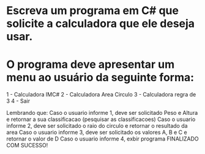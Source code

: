 # Escreva um programa em C# que solicite a calculadora que ele deseja usar.

# O programa deve apresentar um menu ao usuário da seguinte forma:
1 - Calculadora IMC#
2 - Calculadora Area Circulo
3 - Calculadora regra de 3
4 - Sair

Lembrando que:
Caso o usuario informe 1, deve ser solicitado Peso e Altura e retornar a sua classificacao (pesquisar as classificacoes)
Caso o usuario informe 2, deve ser solicitado o raio do circulo e retornar o resultado da area
Caso o usuario informe 3, deve ser solicitado os valores A, B e C e retornar o valor de D
Caso o usuario informe 4, exbir programa FINALIZADO COM SUCESSO!
